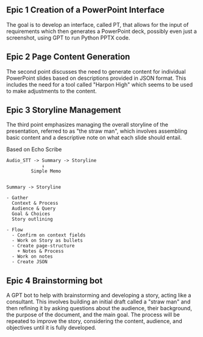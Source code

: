 ## Epic 1 Creation of a PowerPoint Interface

The goal is to develop an interface, called PT, that allows for the input of requirements which then generates a PowerPoint deck, possibly even just a screenshot, using GPT to run Python PPTX code.

## Epic 2 Page Content Generation

The second point discusses the need to generate content for individual PowerPoint slides based on descriptions provided in JSON format. This includes the need for a tool called "Harpon High" which seems to be used to make adjustments to the content.

## Epic 3 Storyline Management

The third point emphasizes managing the overall storyline of the presentation, referred to as "the straw man", which involves assembling basic content and a descriptive note on what each slide should entail.

Based on Echo Scribe
```
Audio_STT -> Summary -> Storyline
             ↓
         Simple Memo


Summary -> Storyline

- Gather
  Context & Process
  Audience & Query
  Goal & Choices
  Story outlining

- Flow
  - Confirm on context fields
  - Work on Story as bullets
  - Create page-structure
    + Notes & Process
  - Work on notes
  - Create JSON
```

## Epic 4 Brainstorming bot

A GPT bot to help with brainstorming and developing a story, acting like a consultant. This involves building an initial draft called a "straw man" and then refining it by asking questions about the audience, their background, the purpose of the document, and the main goal. The process will be repeated to improve the story, considering the content, audience, and objectives until it is fully developed.